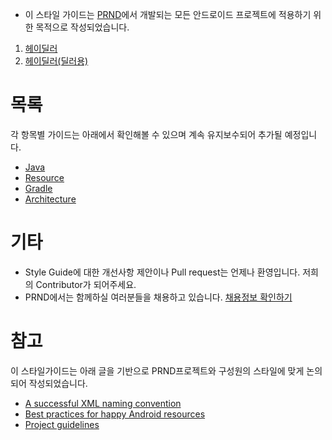 - 이 스타일 가이드는 [PRND](http://www.prnd.co.kr/)에서 개발되는 모든 안드로이드 프로젝트에 적용하기 위한 목적으로 작성되었습니다.
1. [헤이딜러](https://play.google.com/store/apps/details?id=kr.perfectree.heydealer&hl=ko)
2. [헤이딜러(딜러용)](https://play.google.com/store/apps/details?id=kr.perfectree.heydealerfordealer)

# 목록
각 항목별 가이드는 아래에서 확인해볼 수 있으며 계속 유지보수되어 추가될 예정입니다.
- [Java](Java.md)
- [Resource](Resource.md)
- [Gradle](Gradle.md)
- [Architecture](Architecture.md)


# 기타
- Style Guide에 대한 개선사항 제안이나 Pull request는 언제나 환영입니다. 저희의 Contributor가 되어주세요.
- PRND에서는 함께하실 여러분들을 채용하고 있습니다. [채용정보 확인하기](http://www.prnd.co.kr/category/jobs/)

# 참고
이 스타일가이드는 아래 글을 기반으로 PRND프로젝트와 구성원의 스타일에 맞게 논의되어 작성되었습니다.
- [A successful XML naming convention](https://jeroenmols.com/blog/2016/03/07/resourcenaming/)
- [Best practices for happy Android resources](https://blog.shazam.com/best-practices-for-happy-android-resources-9445c1b521d6)
- [Project guidelines](https://github.com/ribot/android-guidelines/blob/master/project_and_code_guidelines.md)
